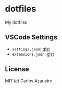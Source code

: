 # dotfiles
My dotfiles

## VSCode Settings
- `settings.json`: [gist](https://gist.github.com/carlosazaustre/0737ac4f3d707cab1b56d7aaf558b4c0)
- `extensions.json`: [gist](https://gist.github.com/carlosazaustre/37bb1474c2a3d9cde8ff311d00581244)

## License
MIT (c) Carlos Azaustre
